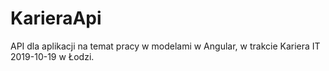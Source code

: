 # KarieraApi

API dla aplikacji na temat pracy w modelami w Angular, w trakcie Kariera IT 2019-10-19 w Łodzi.
